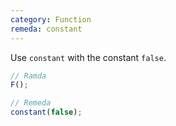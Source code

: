 ```yaml
---
category: Function
remeda: constant
---
```


Use `constant` with the constant `false`.

```ts
// Ramda
F();

// Remeda
constant(false);
```
